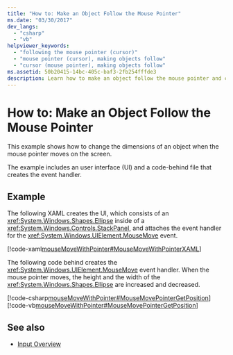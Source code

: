 ```yaml
---
title: "How to: Make an Object Follow the Mouse Pointer"
ms.date: "03/30/2017"
dev_langs: 
  - "csharp"
  - "vb"
helpviewer_keywords: 
  - "following the mouse pointer (cursor)"
  - "mouse pointer (cursor), making objects follow"
  - "cursor (mouse pointer), making objects follow"
ms.assetid: 50b20415-14bc-405c-baf3-2fb254fffde3
description: Learn how to make an object follow the mouse pointer and change the dimensions of an object when the mouse pointer moves on the screen.
---
```

# How to: Make an Object Follow the Mouse Pointer
This example shows how to change the dimensions of an object when the mouse pointer moves on the screen.  
  
 The example includes an user interface (UI) and a code-behind file that creates the event handler.  
  
## Example  
 The following XAML creates the UI, which consists of an <xref:System.Windows.Shapes.Ellipse> inside of a <xref:System.Windows.Controls.StackPanel>, and attaches the event handler for the <xref:System.Windows.UIElement.MouseMove> event.  
  
 [!code-xaml[mouseMoveWithPointer#MouseMoveWithPointerXAML](~/samples/snippets/csharp/VS_Snippets_Wpf/mouseMoveWithPointer/CSharp/Window1.xaml#mousemovewithpointerxaml)]  
  
 The following code behind creates the <xref:System.Windows.UIElement.MouseMove> event handler.  When the mouse pointer moves, the height and the width of the <xref:System.Windows.Shapes.Ellipse> are increased and decreased.  
  
 [!code-csharp[mouseMoveWithPointer#MouseMovePointerGetPosition](~/samples/snippets/csharp/VS_Snippets_Wpf/mouseMoveWithPointer/CSharp/Window1.xaml.cs#mousemovepointergetposition)]
 [!code-vb[mouseMoveWithPointer#MouseMovePointerGetPosition](~/samples/snippets/visualbasic/VS_Snippets_Wpf/mouseMoveWithPointer/VisualBasic/Window1.xaml.vb#mousemovepointergetposition)]  
  
## See also

- [Input Overview](input-overview.md)
